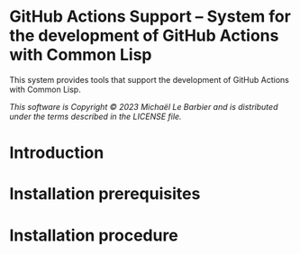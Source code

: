 # GitHub Actions Support – System for the development of GitHub Actions with Common Lisp

This system provides tools that support the development of GitHub Actions with Common Lisp.

*This software is Copyright © 2023 Michaël Le Barbier and
is distributed under the terms described in the LICENSE file.*

# Introduction

# Installation prerequisites

# Installation procedure

